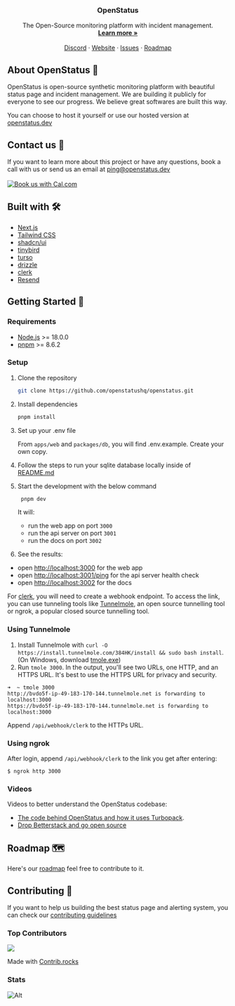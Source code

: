 <p align="center" style="margin-top: 120px">

  <h3 align="center">OpenStatus</h3>

  <p align="center">
    The Open-Source monitoring platform with incident management.
    <br />
    <a href="https://www.openstatus.dev"><strong>Learn more »</strong></a>
    <br />
    <br />
    <a href="https://www.openstatus.dev/discord">Discord</a>
    ·
    <a href="https://www.openstatus.dev">Website</a>
    ·
    <a href="https://github.com/openstatushq/openstatus/issues">Issues</a>
    ·
    <a href="https://openstatus.productlane.com/roadmap">Roadmap</a>
  </p>
</p>

## About OpenStatus 🏓

OpenStatus is open-source synthetic monitoring platform with beautiful status
page and incident management. We are building it publicly for everyone to see
our progress. We believe great softwares are built this way.

You can choose to host it yourself or use our hosted version at
[openstatus.dev](https://www.openstatus.dev)

## Contact us 💌

If you want to learn more about this project or have any questions, book a call
with us or send us an email at [ping@openstatus.dev](mailto:ping@openstatus.dev)
<br/><br/>
<a href="https://cal.com/team/openstatus/30min"><img alt="Book us with Cal.com" src="https://cal.com/book-with-cal-dark.svg" /></a>

## Built with 🛠️

- [Next.js](https://nextjs.org/)
- [Tailwind CSS](https://tailwindcss.com/)
- [shadcn/ui](https://ui.shadcn.com/)
- [tinybird](http://tinybird.co/?ref=openstatus.dev)
- [turso](http://turso.tech/)
- [drizzle](https://orm.drizzle.team/)
- [clerk](https://clerk.com/)
- [Resend](https://resend.com/)

## Getting Started 🚀

### Requirements

- [Node.js](https://nodejs.org/en/) >= 18.0.0
- [pnpm](https://pnpm.io/) >= 8.6.2

### Setup

1. Clone the repository

   ```sh
   git clone https://github.com/openstatushq/openstatus.git
   ```

2. Install dependencies

   ```sh
   pnpm install
   ```

3. Set up your .env file

   From `apps/web` and `packages/db`, you will find .env.example. Create your
   own copy.

4. Follow the steps to run your sqlite database locally inside of
   [README.md](https://github.com/openstatusHQ/openstatus/blob/main/packages/db/README.md)

5. Start the development with the below command

   ```sh
    pnpm dev
   ```

   It will:

   - run the web app on port `3000`
   - run the api server on port `3001`
   - run the docs on port `3002`

6. See the results:

- open [http://localhost:3000](http://localhost:3000) for the web app
- open [http://localhost:3001/ping](http://localhost:3001/ping) for the api
  server health check
- open [http://localhost:3002](http://localhost:3002) for the docs

For [clerk](https://clerk.com), you will need to create a webhook endpoint. To
access the link, you can use tunneling tools like
[Tunnelmole](https://github.com/robbie-cahill/tunnelmole-client), an open source
tunnelling tool or ngrok, a popular closed source tunnelling tool.

### Using Tunnelmole

1. Install Tunnelmole with
   `curl -O https://install.tunnelmole.com/384HK/install && sudo bash install`.
   (On Windows, download
   [tmole.exe](https://tunnelmole.com/downloads/tmole.exe))
2. Run `tmole 3000`. In the output, you'll see two URLs, one HTTP, and an HTTPS
   URL. It's best to use the HTTPS URL for privacy and security.

```
➜  ~ tmole 3000
http://bvdo5f-ip-49-183-170-144.tunnelmole.net is forwarding to localhost:3000
https://bvdo5f-ip-49-183-170-144.tunnelmole.net is forwarding to localhost:3000
```

Append `/api/webhook/clerk` to the HTTPs URL.

### Using ngrok

After login, append `/api/webhook/clerk` to the link you get after entering:

```
$ ngrok http 3000
```

### Videos

Videos to better understand the OpenStatus codebase:

- [The code behind OpenStatus and how it uses Turbopack](https://youtube.com/watch?v=PYfSJATE8v8).
- [Drop Betterstack and go open source](https://www.youtube.com/watch?v=PKag0USy3eQ)

## Roadmap 🗺️

Here's our [roadmap](https://openstatus.productlane.com/roadmap) feel free to
contribute to it.

## Contributing 🤝

If you want to help us building the best status page and alerting system, you
can check our
[contributing guidelines](https://github.com/openstatusHQ/openstatus/blob/main/CONTRIBUTING.MD)

### Top Contributors

<a href="https://github.com/openstatushq/openstatus/graphs/contributors">
  <img src="https://contrib.rocks/image?repo=openstatushq/openstatus" />
</a>

Made with [Contrib.rocks](https://contrib.rocks)

### Stats

![Alt](https://repobeats.axiom.co/api/embed/180eee159c0128f683a30f15f51ac35bdbd9fa44.svg "Repobeats analytics image")
